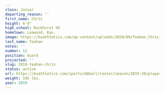 ```yaml
---
class: Junior
departing_reason: ''
first_name: Chris
height: 6'4"
high_school: Rockhurst HS
hometown: Leawood, Kan.
image: https://kuathletics.com/wp-content/uploads/2020/09/Teahan_Chris_09082020-600x500.jpg
last_name: Teahan
notes: ''
number: 12
position: Guard
projected: ''
slug: 2019-teahan-chris
status: active
url: https://kuathletics.com/sports/mbball/roster/season/2019-20/player/chris-teahan/
weight: 195 lbs.
year: 2019
---
```

